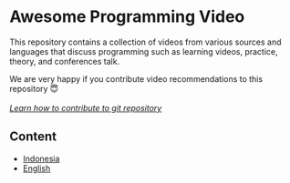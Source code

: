 # Awesome Programming Video

This repository contains a collection of videos from various sources and languages that discuss programming such as learning videos, practice, theory, and conferences talk.

We are very happy if you contribute video recommendations to this repository 😇 <br><br>
*<a href="https://docs.github.com/en/pull-requests/collaborating-with-pull-requests/proposing-changes-to-your-work-with-pull-requests/creating-a-pull-request#creating-the-pull-request">Learn how to contribute to git repository</a>*

## Content

- [Indonesia](https://github.com/ichsanputr/awesome-programming-video/tree/main/indonesia)
- [English](https://github.com/ichsanputr/awesome-programming-video/tree/main/english)



